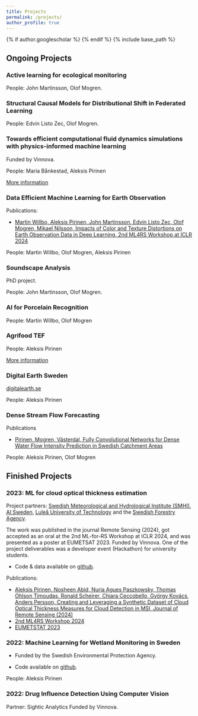 ```yaml
---
title: Projects
permalink: /projects/
author_profile: true
---
```

{% if author.googlescholar %}
{% endif %}
{% include base_path %}

## Ongoing Projects

### Active learning for ecological monitoring

People: John Martinsson, Olof Mogren.

### Structural Causal Models for Distributional Shift in Federated Learning

People: Edvin Listo Zec, Olof Mogren.

### Towards efficient computational fluid dynamics simulations with physics-informed machine learning

Funded by Vinnova.

People: Maria Bånkestad, Aleksis Pirinen

[More information](https://www.vinnova.se/en/p/towards-efficient-computational-fluid-dynamics-simulations-with-physics-informed-machine-learning/)

### Data Efficient Machine Learning for Earth Observation

Publications:
* [Martin Willbo, Aleksis Pirinen, John Martinsson, Edvin Listo Zec, Olof Mogren, Mikael Nilsson, Impacts of Color and Texture Distortions on Earth Observation Data in Deep Learning, 2nd ML4RS Workshop at ICLR 2024](https://arxiv.org/abs/2403.04385)

People: Martin Willbo, Olof Mogren, Aleksis Pirinen

### Soundscape Analysis

PhD project.

People: John Martinsson, Olof Mogren.

### AI for Porcelain Recognition

People: Martin Willbo, Olof Mogren

### Agrifood TEF

People: Aleksis Pirinen

[More information](https://www.agrifoodtef.eu/)

### Digital Earth Sweden

[digitalearth.se](https://digitalearth.se)

People: Aleksis Pirinen

### Dense Stream Flow Forecasting

Publications 
* [Pirinen, Mogren, Västerdal, Fully Convolutional Networks for Dense Water Flow Intensity Prediction in Swedish Catchment Areas](https://arxiv.org/abs/2304.01658)

People: Aleksis Pirinen, Olof Mogren

## Finished Projects

### 2023: ML for cloud optical thickness estimation

Project partners: [Swedish Meteorological and Hydrological Institute (SMHI)](https://www.smhi.se/en/about-smhi/who-we-are/who-we-are-1.83748), [AI Sweden](https://www.ai.se/en), [Luleå University of Technology](https://www.ltu.se/?l=en) and the [Swedish Forestry Agency](https://www.skogsstyrelsen.se/).

The work was published in the journal Remote Sensing (2024), got accepted as an oral at the 2nd ML-for-RS Workshop at ICLR 2024, and was presented as a poster at EUMETSAT 2023. Funded by Vinnova. One of the project deliverables was a developer event (Hackathon) for university students.

* Code & data available on [github](https://github.com/aleksispi/ml-cloud-opt-thick).

Publications:
* [Aleksis Pirinen, Nosheen Abid, Nuria Agues Paszkowsky, Thomas Ohlson Timoudas, Ronald Scheirer, Chiara Ceccobello, György Kovács, Anders Persson, Creating and Leveraging a Synthetic Dataset of Cloud Optical Thickness Measures for Cloud Detection in MSI, Journal of Remote Sensing (2024)](https://doi.org/10.3390/rs16040694)
* [2nd ML4RS Workshop 2024](https://ml-for-rs.github.io/iclr2024/)
* [EUMETSTAT 2023](https://www.eumetsat.int/eumetsat-meteorological-satellite-conference-2023)

### 2022: Machine Learning for Wetland Monitoring in Sweden

* Funded by the Swedish Environmental Protection Agency.

* Code available on [github](https://github.com/aleksispi/ai-swetlands).

People: Aleksis Pirinen

### 2022: Drug Influence Detection Using Computer Vision

Partner: Sightic Analytics
Funded by Vinnova.
